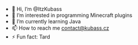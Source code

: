 - 👋 Hi, I’m @ItzKubass
- 👀 I’m interested in programming Minecraft plugins
- 🌱 I’m currently learning Java
- 📫 How to reach me contact@kubass.cz
- ⚡ Fun fact: Tard
